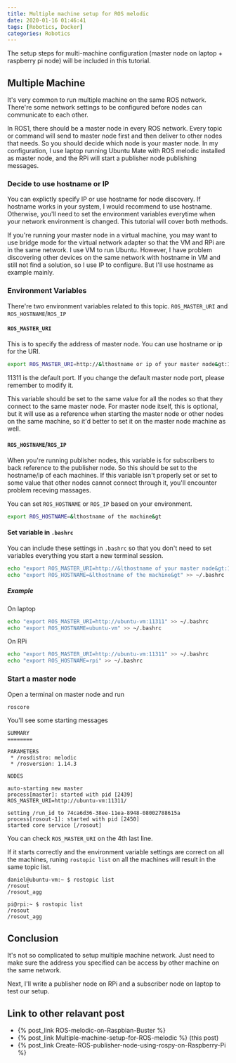 ```yaml
---
title: Multiple machine setup for ROS melodic
date: 2020-01-16 01:46:41
tags: [Robotics, Docker]
categories: Robotics
---
```


The setup steps for multi-machine configuration (master node on laptop + raspberry pi node) will be included in this tutorial.

## Multiple Machine

It's very common to run multiple machine on the same ROS network. There're some network settings to be configured before nodes can communicate to each other.

In ROS1, there should be a master node in every ROS network. Every topic or command will send to master node first and then deliver to other nodes that needs. So you should decide which node is your master node. In my configuration, I use laptop running Ubuntu Mate with ROS melodic installed as master node, and the RPi will start a publisher node publishing messages.

### Decide to use hostname or IP

You can explictly specify IP or use hostname for node discovery. If hostname works in your system, I would recommend to use hostname. Otherwise, you'll need to set the environment variables everytime when your network environment is changed. This tutorial will cover both methods.

If you're running your master node in a virtual machine, you may want to use bridge mode for the virtual network adapter so that the VM and RPi are in the same network. I use VM to run Ubuntu. However, I have problem discovering other devices on the same network with hostname in VM and still not find a solution, so I use IP to configure. But I'll use hostname as example mainly.

### Environment Variables

There're two environment variables related to this topic. `ROS_MASTER_URI` and `ROS_HOSTNAME`/`ROS_IP`

#### `ROS_MASTER_URI`

This is to specify the address of master node. You can use hostname or ip for the URI.

```sh
export ROS_MASTER_URI=http://&lthostname or ip of your master node&gt:11311
```

11311 is the default port. If you change the default master node port, please remember to modify it.

This variable should be set to the same value for all the nodes so that they connect to the same master node. For master node itself, this is optional, but it will use as a reference when starting the master node or other nodes on the same machine, so it'd better to set it on the master node machine as well.

#### `ROS_HOSTNAME`/`ROS_IP`

When you're running publisher nodes, this variable is for subscribers to back reference to the publisher node. So this should be set to the hostname/ip of each machines. If this variable isn't properly set or set to some value that other nodes cannot connect through it, you'll encounter problem receving massages.

You can set `ROS_HOSTNAME` or `ROS_IP` based on your environment.

```sh
export ROS_HOSTNAME=&lthostname of the machine&gt
```

#### Set variable in `.bashrc`

You can include these settings in `.bashrc` so that you don't need to set variables everything you start a new terminal session.

```sh
echo "export ROS_MASTER_URI=http://&lthostname of your master node&gt:11311" >> ~/.bashrc
echo "export ROS_HOSTNAME=&lthostname of the machine&gt" >> ~/.bashrc
```

##### Example
On laptop
```sh
echo "export ROS_MASTER_URI=http://ubuntu-vm:11311" >> ~/.bashrc
echo "export ROS_HOSTNAME=ubuntu-vm" >> ~/.bashrc
```
On RPi
```sh
echo "export ROS_MASTER_URI=http://ubuntu-vm:11311" >> ~/.bashrc
echo "export ROS_HOSTNAME=rpi" >> ~/.bashrc
```

### Start a master node

Open a terminal on master node and run
```sh
roscore
```

You'll see some starting messages
```
SUMMARY
========

PARAMETERS
 * /rosdistro: melodic
 * /rosversion: 1.14.3

NODES

auto-starting new master
process[master]: started with pid [2439]
ROS_MASTER_URI=http://ubuntu-vm:11311/

setting /run_id to 74ca6d36-38ee-11ea-8948-08002788615a
process[rosout-1]: started with pid [2450]
started core service [/rosout]
```

You can check `ROS_MASTER_URI` on the 4th last line.

If it starts correctly and the environment variable settings are correct on all the machines, runing `rostopic list` on all the machines will result in the same topic list.
```
daniel@ubuntu-vm:~ $ rostopic list
/rosout
/rosout_agg
```
```
pi@rpi:~ $ rostopic list
/rosout
/rosout_agg
```

## Conclusion

It's not so complicated to setup multiple machine network. Just need to make sure the address you specified can be access by other machine on the same network.

Next, I'll write a publisher node on RPi and a subscriber node on laptop to test our setup.

## Link to other relavant post
* {% post_link ROS-melodic-on-Raspbian-Buster %}
* {% post_link Multiple-machine-setup-for-ROS-melodic %} (this post)
* {% post_link Create-ROS-publisher-node-using-rospy-on-Raspberry-Pi %}